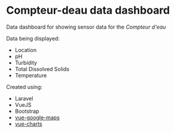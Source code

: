 # Compteur-deau data dashboard

Data dashboard for showing sensor data for the _Compteur d'eau_

Data being displayed:
- Location
- pH
- Turbidity
- Total Dissolved Solids
- Temperature

Created using: 
- Laravel
- VueJS 
- Bootstrap 
- [vue-google-maps](https://github.com/heavyy/vue2-google-maps)
- [vue-charts](https://github.com/haydenbbickerton/vue-charts)